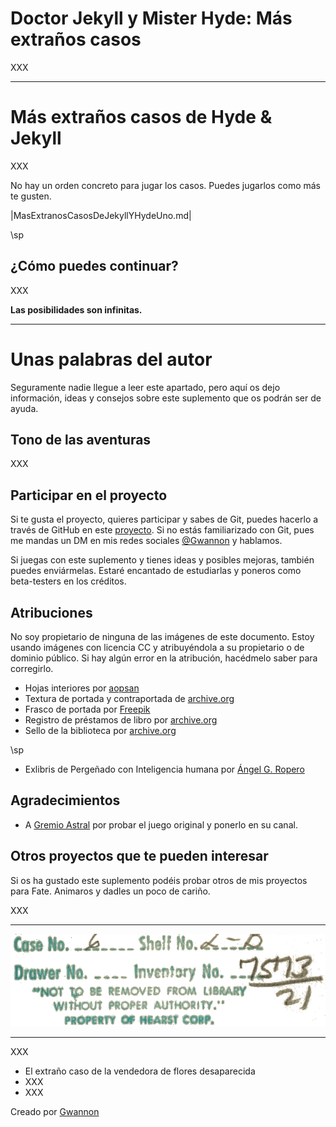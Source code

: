 # Doctor Jekyll y Mister Hyde: Más extraños casos

XXX

***

# Más extraños casos de Hyde & Jekyll

XXX

No hay un orden concreto para jugar los casos. Puedes jugarlos como más te gusten.

|MasExtranosCasosDeJekyllYHydeUno.md|

\sp

## ¿Cómo puedes continuar?

XXX

**Las posibilidades son infinitas.**

***

# Unas palabras del autor

Seguramente nadie llegue a leer este apartado, pero aquí os dejo información, ideas y consejos sobre este suplemento que os podrán ser de ayuda.

## Tono de las aventuras

XXX

## Participar en el proyecto

Si te gusta el proyecto, quieres participar y sabes de Git, puedes hacerlo a través de GitHub en este [proyecto](|GITHUB|). Si no estás familiarizado con Git, pues me mandas un DM en mis redes sociales [@Gwannon](https://linktr.ee/gwannon) y hablamos.

Si juegas con este suplemento y tienes ideas y posibles mejoras, también puedes enviármelas. Estaré encantado de estudiarlas y poneros como beta-testers en los créditos. 

## Atribuciones

No soy propietario de ninguna de las imágenes de este documento. Estoy usando imágenes con licencia CC y atribuyéndola a su propietario o de dominio público. Si hay algún error en la atribución, hacédmelo saber para corregirlo.

* Hojas interiores por [aopsan](https://www.freepik.com/free-photo/old-paper-texture-background_1273381.htm)
* Textura de portada y contraportada de [archive.org](https://archive.org/details/lostworldbeingac00doylrich/page/n343/mode/1up)
* Frasco de portada por [Freepik](https://www.freepik.com/icon/bottle_12791107)
* Registro de préstamos de libro por [archive.org](https://archive.org/details/strangecaseofdr00stevuoft/strangecaseofdr00stevuoft/page/n219/mode/2up)
* Sello de la biblioteca por [archive.org](https://archive.org/details/lostworldbeingac00doylrich/page/n3/mode/1up)

\sp

* Exlibris de Pergeñado con Inteligencia humana por [Ángel G. Ropero](https://bsky.app/profile/angelgropero.bsky.social)

## Agradecimientos

* A [Gremio Astral](https://www.youtube.com/channel/UCXxra7C7ZpZgcJ0_2w_YnJA) por probar el juego original y ponerlo en su canal.

## Otros proyectos que te pueden interesar

Si os ha gustado este suplemento podéis probar otros de mis proyectos para Fate. Animaros y dadles un poco de cariño.

XXX

***

![Sello de la biblioteca](./assests/images/lostworldbeingac00doylrich_0004.png)

***

XXX

* El extraño caso de la vendedora de flores desaparecida
* XXX
* XXX

Creado por [Gwannon](https://linktr.ee/gwannon)